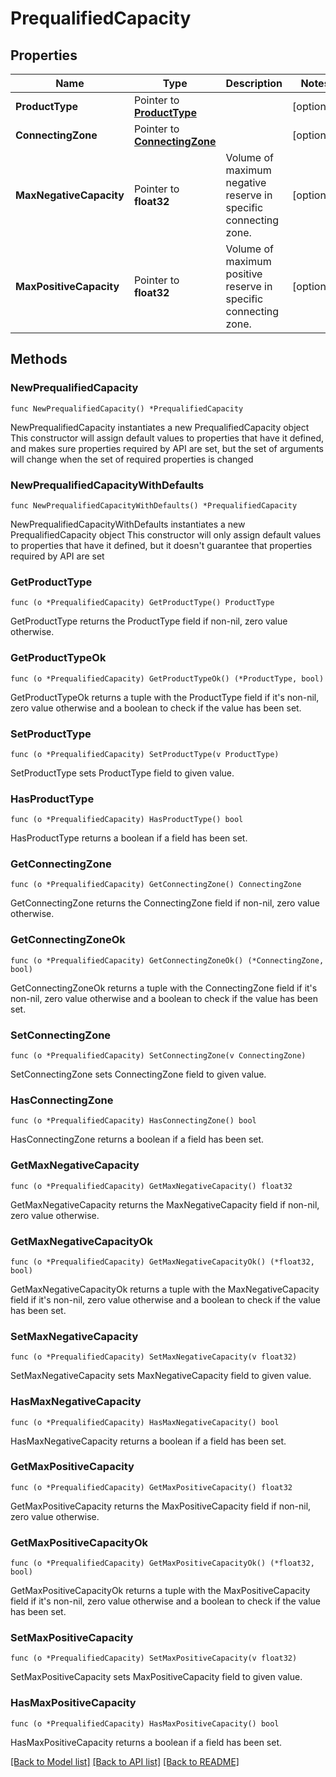 # PrequalifiedCapacity

## Properties

Name | Type | Description | Notes
------------ | ------------- | ------------- | -------------
**ProductType** | Pointer to [**ProductType**](ProductType.md) |  | [optional] 
**ConnectingZone** | Pointer to [**ConnectingZone**](ConnectingZone.md) |  | [optional] 
**MaxNegativeCapacity** | Pointer to **float32** | Volume of maximum negative reserve in specific connecting zone. | [optional] 
**MaxPositiveCapacity** | Pointer to **float32** | Volume of maximum positive reserve in specific connecting zone. | [optional] 

## Methods

### NewPrequalifiedCapacity

`func NewPrequalifiedCapacity() *PrequalifiedCapacity`

NewPrequalifiedCapacity instantiates a new PrequalifiedCapacity object
This constructor will assign default values to properties that have it defined,
and makes sure properties required by API are set, but the set of arguments
will change when the set of required properties is changed

### NewPrequalifiedCapacityWithDefaults

`func NewPrequalifiedCapacityWithDefaults() *PrequalifiedCapacity`

NewPrequalifiedCapacityWithDefaults instantiates a new PrequalifiedCapacity object
This constructor will only assign default values to properties that have it defined,
but it doesn't guarantee that properties required by API are set

### GetProductType

`func (o *PrequalifiedCapacity) GetProductType() ProductType`

GetProductType returns the ProductType field if non-nil, zero value otherwise.

### GetProductTypeOk

`func (o *PrequalifiedCapacity) GetProductTypeOk() (*ProductType, bool)`

GetProductTypeOk returns a tuple with the ProductType field if it's non-nil, zero value otherwise
and a boolean to check if the value has been set.

### SetProductType

`func (o *PrequalifiedCapacity) SetProductType(v ProductType)`

SetProductType sets ProductType field to given value.

### HasProductType

`func (o *PrequalifiedCapacity) HasProductType() bool`

HasProductType returns a boolean if a field has been set.

### GetConnectingZone

`func (o *PrequalifiedCapacity) GetConnectingZone() ConnectingZone`

GetConnectingZone returns the ConnectingZone field if non-nil, zero value otherwise.

### GetConnectingZoneOk

`func (o *PrequalifiedCapacity) GetConnectingZoneOk() (*ConnectingZone, bool)`

GetConnectingZoneOk returns a tuple with the ConnectingZone field if it's non-nil, zero value otherwise
and a boolean to check if the value has been set.

### SetConnectingZone

`func (o *PrequalifiedCapacity) SetConnectingZone(v ConnectingZone)`

SetConnectingZone sets ConnectingZone field to given value.

### HasConnectingZone

`func (o *PrequalifiedCapacity) HasConnectingZone() bool`

HasConnectingZone returns a boolean if a field has been set.

### GetMaxNegativeCapacity

`func (o *PrequalifiedCapacity) GetMaxNegativeCapacity() float32`

GetMaxNegativeCapacity returns the MaxNegativeCapacity field if non-nil, zero value otherwise.

### GetMaxNegativeCapacityOk

`func (o *PrequalifiedCapacity) GetMaxNegativeCapacityOk() (*float32, bool)`

GetMaxNegativeCapacityOk returns a tuple with the MaxNegativeCapacity field if it's non-nil, zero value otherwise
and a boolean to check if the value has been set.

### SetMaxNegativeCapacity

`func (o *PrequalifiedCapacity) SetMaxNegativeCapacity(v float32)`

SetMaxNegativeCapacity sets MaxNegativeCapacity field to given value.

### HasMaxNegativeCapacity

`func (o *PrequalifiedCapacity) HasMaxNegativeCapacity() bool`

HasMaxNegativeCapacity returns a boolean if a field has been set.

### GetMaxPositiveCapacity

`func (o *PrequalifiedCapacity) GetMaxPositiveCapacity() float32`

GetMaxPositiveCapacity returns the MaxPositiveCapacity field if non-nil, zero value otherwise.

### GetMaxPositiveCapacityOk

`func (o *PrequalifiedCapacity) GetMaxPositiveCapacityOk() (*float32, bool)`

GetMaxPositiveCapacityOk returns a tuple with the MaxPositiveCapacity field if it's non-nil, zero value otherwise
and a boolean to check if the value has been set.

### SetMaxPositiveCapacity

`func (o *PrequalifiedCapacity) SetMaxPositiveCapacity(v float32)`

SetMaxPositiveCapacity sets MaxPositiveCapacity field to given value.

### HasMaxPositiveCapacity

`func (o *PrequalifiedCapacity) HasMaxPositiveCapacity() bool`

HasMaxPositiveCapacity returns a boolean if a field has been set.


[[Back to Model list]](../README.md#documentation-for-models) [[Back to API list]](../README.md#documentation-for-api-endpoints) [[Back to README]](../README.md)


